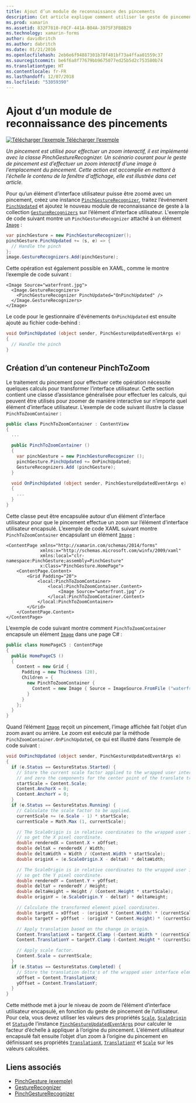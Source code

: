 ```yaml
---
title: Ajout d’un module de reconnaissance des pincements
description: Cet article explique comment utiliser le geste de pincement pour effectuer un zoom interactif d’une image à l’emplacement du pincement.
ms.prod: xamarin
ms.assetid: 832F7810-F0CF-441A-B04A-3975F3FB8B29
ms.technology: xamarin-forms
author: davidbritch
ms.author: dabritch
ms.date: 01/21/2016
ms.openlocfilehash: 2eb6e6f94887301b78f401bf73a4ffaa01559c37
ms.sourcegitcommit: be6f6a8f77679bb9675077ed25b5d2c753580b74
ms.translationtype: HT
ms.contentlocale: fr-FR
ms.lasthandoff: 12/07/2018
ms.locfileid: "53059390"
---
```

# <a name="adding-a-pinch-gesture-recognizer"></a>Ajout d’un module de reconnaissance des pincements

[![Télécharger l’exemple](~/media/shared/download.png) Télécharger l’exemple](https://developer.xamarin.com/samples/xamarin-forms/WorkingWithGestures/PinchGesture/)

_Un pincement est utilisé pour effectuer un zoom interactif, il est implémenté avec la classe PinchGestureRecognizer. Un scénario courant pour le geste de pincement est d’effectuer un zoom interactif d’une image à l’emplacement du pincement. Cette action est accomplie en mettant à l’échelle le contenu de la fenêtre d'affichage, elle est illustrée dans cet article._

Pour qu’un élément d’interface utilisateur puisse être zoomé avec un pincement, créez une instance [`PinchGestureRecognizer`](xref:Xamarin.Forms.PinchGestureRecognizer), traitez l’événement [`PinchUpdated`](xref:Xamarin.Forms.PinchGestureRecognizer.PinchUpdated) et ajoutez le nouveau module de reconnaissance de geste à la collection [`GestureRecognizers`](xref:Xamarin.Forms.View.GestureRecognizers) sur l’élément d’interface utilisateur. L'exemple de code suivant montre un `PinchGestureRecognizer` attaché à un élément [`Image`](xref:Xamarin.Forms.Image) :

```csharp
var pinchGesture = new PinchGestureRecognizer();
pinchGesture.PinchUpdated += (s, e) => {
  // Handle the pinch
};
image.GestureRecognizers.Add(pinchGesture);
```

Cette opération est également possible en XAML, comme le montre l’exemple de code suivant :

```xaml
<Image Source="waterfront.jpg">
  <Image.GestureRecognizers>
    <PinchGestureRecognizer PinchUpdated="OnPinchUpdated" />
  </Image.GestureRecognizers>
</Image>
```

Le code pour le gestionnaire d'événements `OnPinchUpdated` est ensuite ajouté au fichier code-behind :

```csharp
void OnPinchUpdated (object sender, PinchGestureUpdatedEventArgs e)
{
  // Handle the pinch
}
```

## <a name="creating-a-pinchtozoom-container"></a>Création d’un conteneur PinchToZoom

Le traitement du pincement pour effectuer cette opération nécessite quelques calculs pour transformer l’interface utilisateur. Cette section contient une classe d’assistance généralisée pour effectuer les calculs, qui peuvent être utilisés pour zoomer de manière interactive sur n’importe quel élément d’interface utilisateur. L’exemple de code suivant illustre la classe `PinchToZoomContainer` :

```csharp
public class PinchToZoomContainer : ContentView
{
  ...

  public PinchToZoomContainer ()
  {
    var pinchGesture = new PinchGestureRecognizer ();
    pinchGesture.PinchUpdated += OnPinchUpdated;
    GestureRecognizers.Add (pinchGesture);
  }

  void OnPinchUpdated (object sender, PinchGestureUpdatedEventArgs e)
  {
    ...
  }
}
```

Cette classe peut être encapsulée autour d’un élément d’interface utilisateur pour que le pincement effectue un zoom sur l’élément d’interface utilisateur encapsulé. L’exemple de code XAML suivant montre `PinchToZoomContainer` encapsulant un élément [`Image`](xref:Xamarin.Forms.Image) :

```xaml
<ContentPage xmlns="http://xamarin.com/schemas/2014/forms"
             xmlns:x="http://schemas.microsoft.com/winfx/2009/xaml"
             xmlns:local="clr-namespace:PinchGesture;assembly=PinchGesture"
             x:Class="PinchGesture.HomePage">
    <ContentPage.Content>
        <Grid Padding="20">
            <local:PinchToZoomContainer>
                <local:PinchToZoomContainer.Content>
                    <Image Source="waterfront.jpg" />
                </local:PinchToZoomContainer.Content>
            </local:PinchToZoomContainer>
        </Grid>
    </ContentPage.Content>
</ContentPage>
```

L’exemple de code suivant montre comment `PinchToZoomContainer` encapsule un élément [`Image`](xref:Xamarin.Forms.Image) dans une page C# :

```csharp
public class HomePageCS : ContentPage
{
  public HomePageCS ()
  {
    Content = new Grid {
      Padding = new Thickness (20),
      Children = {
        new PinchToZoomContainer {
          Content = new Image { Source = ImageSource.FromFile ("waterfront.jpg") }
        }
      }
    };
  }
}
```

Quand l’élément [`Image`](xref:Xamarin.Forms.Image) reçoit un pincement, l’image affichée fait l’objet d’un zoom avant ou arrière. Le zoom est exécuté par la méthode `PinchZoomContainer.OnPinchUpdated`, ce qui est illustré dans l’exemple de code suivant :

```csharp
void OnPinchUpdated (object sender, PinchGestureUpdatedEventArgs e)
{
  if (e.Status == GestureStatus.Started) {
    // Store the current scale factor applied to the wrapped user interface element,
    // and zero the components for the center point of the translate transform.
    startScale = Content.Scale;
    Content.AnchorX = 0;
    Content.AnchorY = 0;
  }
  if (e.Status == GestureStatus.Running) {
    // Calculate the scale factor to be applied.
    currentScale += (e.Scale - 1) * startScale;
    currentScale = Math.Max (1, currentScale);

    // The ScaleOrigin is in relative coordinates to the wrapped user interface element,
    // so get the X pixel coordinate.
    double renderedX = Content.X + xOffset;
    double deltaX = renderedX / Width;
    double deltaWidth = Width / (Content.Width * startScale);
    double originX = (e.ScaleOrigin.X - deltaX) * deltaWidth;

    // The ScaleOrigin is in relative coordinates to the wrapped user interface element,
    // so get the Y pixel coordinate.
    double renderedY = Content.Y + yOffset;
    double deltaY = renderedY / Height;
    double deltaHeight = Height / (Content.Height * startScale);
    double originY = (e.ScaleOrigin.Y - deltaY) * deltaHeight;

    // Calculate the transformed element pixel coordinates.
    double targetX = xOffset - (originX * Content.Width) * (currentScale - startScale);
    double targetY = yOffset - (originY * Content.Height) * (currentScale - startScale);

    // Apply translation based on the change in origin.
    Content.TranslationX = targetX.Clamp (-Content.Width * (currentScale - 1), 0);
    Content.TranslationY = targetY.Clamp (-Content.Height * (currentScale - 1), 0);

    // Apply scale factor.
    Content.Scale = currentScale;
  }
  if (e.Status == GestureStatus.Completed) {
    // Store the translation delta's of the wrapped user interface element.
    xOffset = Content.TranslationX;
    yOffset = Content.TranslationY;
  }
}
```

Cette méthode met à jour le niveau de zoom de l’élément d’interface utilisateur encapsulé, en fonction du geste de pincement de l’utilisateur. Pour cela, vous devez utiliser les valeurs des propriétés [`Scale`](xref:Xamarin.Forms.PinchGestureUpdatedEventArgs.Scale), [`ScaleOrigin`](xref:Xamarin.Forms.PinchGestureUpdatedEventArgs.ScaleOrigin) et [`Status`](xref:Xamarin.Forms.PinchGestureUpdatedEventArgs.Status)de l’instance [`PinchGestureUpdatedEventArgs`](xref:Xamarin.Forms.PinchGestureUpdatedEventArgs) pour calculer le facteur d’échelle à appliquer à l’origine du pincement. L’élément utilisateur encapsulé fait ensuite l’objet d’un zoom à l’origine du pincement en définissant ses propriétés [`TranslationX`](xref:Xamarin.Forms.VisualElement.TranslationX), [`TranslationY`](xref:Xamarin.Forms.VisualElement.TranslationY) et [`Scale`](xref:Xamarin.Forms.VisualElement.Scale) sur les valeurs calculées.

## <a name="related-links"></a>Liens associés

- [PinchGesture (exemple)](https://developer.xamarin.com/samples/xamarin-forms/WorkingWithGestures/PinchGesture/)
- [GestureRecognizer](xref:Xamarin.Forms.GestureRecognizer)
- [PinchGestureRecognizer](xref:Xamarin.Forms.PinchGestureRecognizer)
